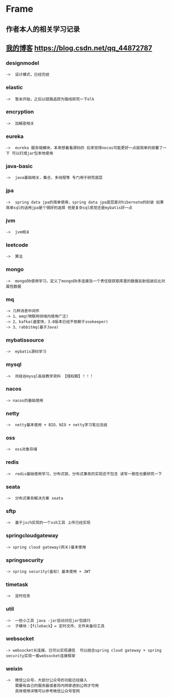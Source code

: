 # Frame

## 作者本人的相关学习记录

## [我的博客]('https://blog.csdn.net/qq_44872787')  https://blog.csdn.net/qq_44872787

### designmodel
    ->  设计模式，已经完结
### elastic 
    ->  暂未开始，之后以链路追踪为路线研究一下elk
### encryption 
    ->  加解密相关
### eureka 
    ->  eureka 服务端模块，本来想着看源码的 后来觉得nocas可能更好一点就简单的部署了一下 可以打成jar包本地使用
### java-basic
    ->  java基础相关，集合、多线程等 专门用于研究底层
### jpa 
    ->  spring data jpa的简单使用，spring data jpa底层是对hibernate的封装 如果简单sql的话用jpa是个很好的选择 但是复杂sql感觉还是mybatis好一点
### jvm
    ->  jvm相关
### leetcode
    ->  算法
### mongo
    ->  mongoDb使用学习，定义了mongoDb多连接及一个责任链获取库里的数据反射组装后比对属性数据
### mq
    -> 几种消息中间件
    -> 1、emq(物联网领域内使用广泛)
    -> 2、kafka(速度快，3.0版本已经不依赖于zookeeper)
    -> 3、rabbitmq(基于Java)
### mybatissource
    ->  mybatis源码学习
### mysql
    ->  尚硅谷mysql高级教学资料 【侵权删】！！！
### nacos
    -> nacos的基础使用
### netty
    ->  netty基本使用 + BIO、NIO + netty学习笔记总结
### oss 
    ->  oss对象存储
### redis
    ->  redis基础使用学习，分布式锁、分布式事务的实现还不包含 读写一致性也要研究一下
### seata
    ->  分布式事务解决方案 seata 
### sftp
    ->  基于jsch实现的一个ssh工具 上传已经实现
### springcloudgateway
    -> spring cloud gateway(网关)基本使用
### springsecurity
    -> spring security(鉴权) 基本使用 + JWT
### timetask
    ->  定时任务
### util
    ->  一些小工具 java -jar启动对应jar包就行
    ->  子模块：【fileback】= 定时文件、文件夹备份工具
### websocket
    -> websocket长连接，已可以实现通信  可以结合spring cloud gateway + spring security实现一套websocket连接框架
### weixin
    ->  微信公众号，大部分公众号的功能已经接入
        需要有自己的服务器或者将内网穿透到公网才可用
        具体使用详情可以参考微信公众号官网
